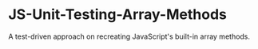 # JS-Unit-Testing-Array-Methods
A test-driven approach on recreating JavaScript's built-in array methods. 
